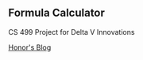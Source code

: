 ## Formula Calculator
CS 499 Project for Delta V Innovations

[Honor's Blog](https://raiffas.github.io/FormulaCalculator/blogHonor)

